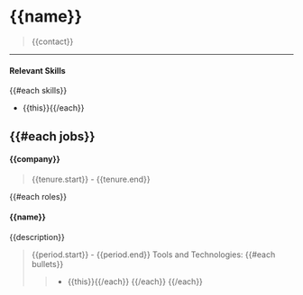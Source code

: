 # {{name}}
> {{contact}}

---
#### Relevant Skills
{{#each skills}}
- {{this}}{{/each}}

{{#each jobs}}
---
#### {{company}}
> {{tenure.start}} - {{tenure.end}}

{{#each roles}}
#### {{name}}
{{description}}
>{{period.start}} - {{period.end}}
>Tools and Technologies: {{#each bullets}}
>> - {{this}}{{/each}}
{{/each}}
{{/each}}
